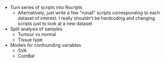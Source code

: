 * Turn series of scripts into Rscripts
    * Alternatively, just write a few "runall" scripts corresponding to each dataset of interest. I really shouldn't be hardcoding and changing scripts just to look at a new dataset
* Split analysis of samples
    * Tumour vs normal
    * Tissue type
* Models for confounding variables
    * SVA
    * ComBat